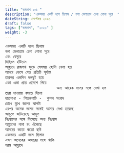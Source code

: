 ```yaml
---
title: "জন্মদাগ ১০৪ "
description: "একসময় একটি দলে ছিলাম / গলা মেলাতাম চেনা শোনা সূরে  "
dateString: সেপ্টেম্বর ২০২৩ 
draft: false
tags: ["জন্মদাগ", "২০২৩" ]
weight: -3
---
```



<pre>
একসময় একটি দলে ছিলাম 
গলা মেলাতাম চেনা শোনা সূরে 
এবং বেসূরে
মিছিলে হাঁটতাম 
আহ্লাদে রাজপথ জুড়ে সেসময় হোলি খেলা হত 
আদরে ভেসে যেত প্রতিটি সূর্যাস্ত 
তারপর একদিন দলছুট হয়ে 
একা একা প্রান্ত প্রদেশে গিয়ে 
                    অন্য আরেক দলের সঙ্গে দেখা হল 
তারা দাওয়ায় বসতে দিলো 
হাতপাখা - শিতলপাটি -  কুশল সংবাদ 
চোখে মুখে জলের ঝাপটা 
এরপর অনেক দলের সঙ্গেই আমার দেখা হয়েছে 
আঙুলে জড়িয়েছে আঙুল 
নিঃশ্বাসের সঙ্গে মিসেছে অন্য নিঃশ্বাস
আহ্লাদের নানা রং এঁকেছে 
আদরের কতো কতো ছবি 
একসময় একটি দলে ছিলাম 
এখন অনেকের আদরের সঙ্গে থাকি 
পরম আহ্লাদে 
<pre>


